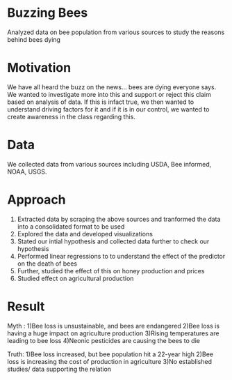 # Buzzing Bees

Analyzed data on bee population from various sources to study the reasons behind bees dying

# Motivation
We have all heard the buzz on the news… bees are dying everyone says. We wanted to investigate more into this and support or reject this claim based on analysis of data.
If this is infact true, we then wanted to understand driving factors for it and if it is in our control, we wanted to create awareness in the class regarding this.

# Data
We collected data from various sources including USDA, Bee informed, NOAA, USGS.

# Approach
1) Extracted data by scraping the above sources and tranformed the data into a consolidated format to be used
2) Explored the data and developed visualizations
3) Stated our intial hypothesis and collected data further to check our hypothesis
4) Performed linear regressions to to understand the effect of the predictor on the death of bees
5) Further, studied the effect of this on honey production and prices
6) Studied effect on agricultural production

# Result
Myth : 
1)Bee loss is unsustainable, and bees are endangered
2)Bee loss is having a huge impact on agriculture production
3)Rising temperatures are leading to bee loss
4)Neonic pesticides are causing the bees to die

Truth:
1)Bee loss increased, but bee population hit a 22-year high
2)Bee loss is increasing the cost of production in agriculture 
3)No established studies/ data supporting the relation




